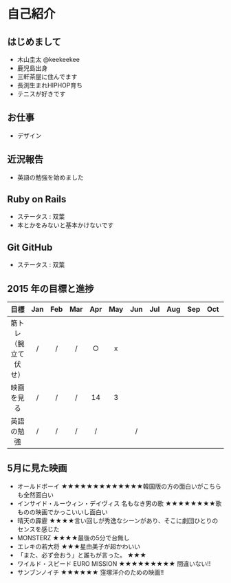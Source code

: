 # 自己紹介

## はじめまして

- 木山圭太 @keekeekee
- 鹿児島出身
- 三軒茶屋に住んでます
- 長渕生まれHIPHOP育ち
- テニスが好きです


## お仕事

- デザイン


## 近況報告

- 英語の勉強を始めました


## Ruby on Rails

- ステータス : 双葉
- 本とかをみないと基本かけないです


## Git GitHub

- ステータス : 双葉


## 2015 年の目標と進捗
|      目標             | Jan | Feb | Mar | Apr | May | Jun | Jul | Aug | Sep | Oct | Nov | Dec |
|:--------------------:|:---:|:---:|:---:|:---:|:---:|:---:|:---:|:---:|:---:|:---:|:---:|:---:|
| 筋トレ（腕立て伏せ）    | / | / | / | ○ | x |   |   |   |   |   |   |   |
| 映画を見る | / | / | / | 14 | 3 |   |   |   |   |   |   |   |
| 英語の勉強 | / | / | / | / | | / |   |   |   |   |   |   |


## 5月に見た映画

- オールドボーイ  ★★★★★★★★★★★★★韓国版の方の面白いがこちらも全然面白い
- インサイド・ルーウィン・デイヴィス 名もなき男の歌  ★★★★★★★★歌ものの映画でかっこいいし面白い
- 晴天の霹靂  ★★★★言い回しが秀逸なシーンがあり、そこに劇団ひとりのセンスを感じた
- MONSTERZ  ★★★★最後の5分で台無し
- エレキの若大将  ★★★星由美子が超かわいい
- 「また、必ず会おう」と誰もが言った。  ★★★
- ワイルド・スピード EURO MISSION  ★★★★★★★★★ 間違いない!!
- サンブンノイチ  ★★★★★★ 窪塚洋介のための映画!!
